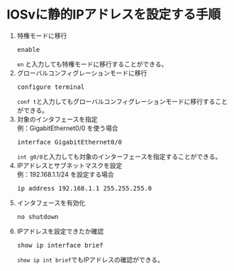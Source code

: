 # IOSvに静的IPアドレスを設定する手順

1. 特権モードに移行
   <pre>enable</pre>
   `en` と入力しても特権モードに移行することができる。
1. グローバルコンフィグレーションモードに移行
   <pre>configure terminal</pre>
   `conf t`と入力してもグローバルコンフィグレーションモードに移行することができる。
1. 対象のインタフェースを指定  
   例：GigabitEthernet0/0 を使う場合
   <pre>interface GigabitEthernet0/0</pre>
   `int g0/0`と入力しても対象のインターフェースを指定することができる。
1. IPアドレスとサブネットマスクを設定  
   例：192.168.1.1/24 を設定する場合
   <pre>ip address 192.168.1.1 255.255.255.0</pre>
1. インタフェースを有効化
   <pre>no shutdown</pre>
1. IPアドレスを設定できたか確認
   <pre>show ip interface brief</pre>
   `show ip int brief`でもIPアドレスの確認ができる。
